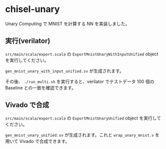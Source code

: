 # chisel-unary

Unary Computing で MNIST を計算する NN を実装しました。

## 実行(verilator)

`src/main/scala/export.scala` の `ExportMnistUnaryWithInputUnified` object を実行してください。

`gen_mnist_unary_with_input_unified.sv` が生成されます。

その後、 `./run_multi.sh` を実行すると、verilator でテストデータ 100 個の Baseline との一致を確認できます。

## Vivado で合成

`src/main/scala/export.scala` の `ExportMnistUnaryUnified` object を実行してください。

`gen_mnist_unary_unified.sv` が生成されます。これと `wrap_unary_mnist.v` を用いて Vivado で合成できます。

